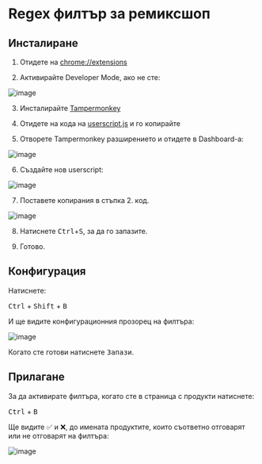 ﻿# Regex филтър за ремиксшоп

## Инсталиране

1. Отидете на [chrome://extensions](chrome://extensions)

2. Активирайте Developer Mode, ако не сте:

![image](https://github.com/user-attachments/assets/2b3f26bd-f681-4a75-836e-f54d8f21b03a)

3. Инсталирайте [Tampermonkey](https://tampermonkey.net/)

4. Отидете на кода на [userscript.js](https://raw.githubusercontent.com/vasilvas99/remixshop-custom-filter/main/userscript.js) и го копирайте

5. Отворете Tampermonkey разширението и отидете в Dashboard-a:
   
![image](https://github.com/user-attachments/assets/9afba0f5-db91-4974-b4dd-6a814d4dc051)

6. Създайте нов userscript:
   
![image](https://github.com/user-attachments/assets/de93d582-1258-4dbb-8a9d-2d0a19ccdf43)

7. Поставете копирания в стъпка 2. код.
   
![image](https://github.com/user-attachments/assets/d2c7dd2e-08fe-47bf-80bd-b8efadceecdc)

8. Натиснете <kbd>Ctrl</kbd>+<kbd>S</kbd>, за да го запазите.

9. Готовo.

## Конфигурация
Натиснете:

<kbd>Ctrl</kbd> + <kbd>Shift</kbd> + <kbd>B</kbd>

И ще видите конфигурационния прозорец на филтъра:

![image](https://github.com/user-attachments/assets/104d2954-e320-4013-a67f-361217f7fc85)

Когато сте готови натиснете <kbd>Запази</kbd>.

## Прилагане
За да активирате филтъра, когато сте в страница с продукти натиснете:

<kbd>Ctrl</kbd>  + <kbd>B</kbd>

Ще видите ✅ и ❌, до имената продуктите, които съответно отговарят или не отговарят на филтъра: 

![image](https://github.com/user-attachments/assets/f0c278ce-acb6-4bcf-8f93-b60a6416025d)
